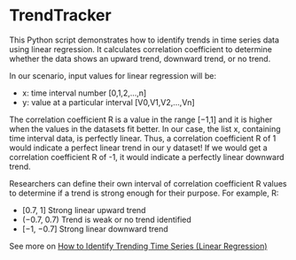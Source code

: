 # TrendTracker
This Python script demonstrates how to identify trends in time series data using linear regression. It calculates correlation coefficient to determine whether the data shows an upward trend, downward trend, or no trend.

In our scenario, input values for linear regression will be:

- x: time interval number [0,1,2,…,n]
- y: value at a particular interval [V0,V1,V2,…,Vn]

The correlation coefficient R is a value in the range [−1,1] and it is higher when the values in the datasets fit better. In our case, the list x, containing time interval data, is perfectly linear. Thus, a correlation coefficient R of 1 would indicate a perfect linear trend in our y dataset! If we would get a correlation coefficient R of -1, it would indicate a perfectly linear downward trend.

Researchers can define their own interval of correlation coefficient R values to determine if a trend is strong enough for their purpose. For example, R:

- [0.7, 1] Strong linear upward trend
- (−0.7, 0.7) Trend is weak or no trend identified
- [−1, −0.7] Strong linear downward trend

See more on [How to Identify Trending Time Series (Linear Regression)](https://medium.com/@pavlomorozov78/how-to-identify-trending-time-series-dda0f68a47fa)
